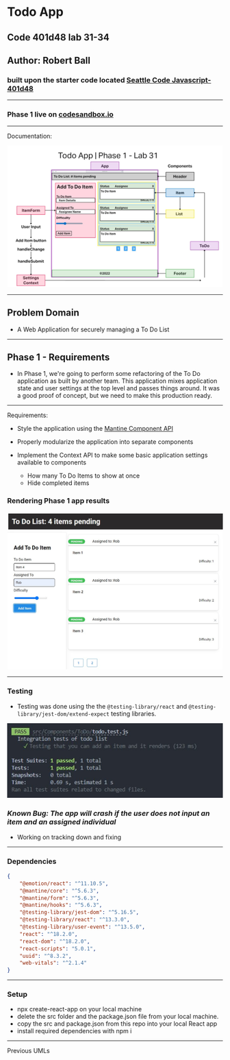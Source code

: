 # Todo App

## Code 401d48 lab 31-34

## Author: Robert Ball

### built upon the starter code located [Seattle Code Javascript-401d48](https://github.com/codefellows/seattle-code-javascript-401d48/tree/main/class-31/lab/starter-code)

---

### Phase 1 live on [codesandbox.io](https://codesandbox.io/p/github/RDBALL/todo-app/lab31?file=%2FREADME.md&workspace=%257B%2522activeFileId%2522%253A%2522cl9xp80ye0014lrgybp0p1vm8%2522%252C%2522openFiles%2522%253A%255B%255D%252C%2522sidebarPanel%2522%253A%2522EXPLORER%2522%252C%2522gitSidebarPanel%2522%253A%2522COMMIT%2522%252C%2522sidekickItems%2522%253A%255B%257B%2522type%2522%253A%2522TERMINAL%2522%252C%2522shellId%2522%253A%2522cl9xp9l380006lpgy1di2g5ac%2522%252C%2522key%2522%253A%2522cl9xp9k9l00cb356hxjmotavn%2522%252C%2522isMinimized%2522%253Afalse%257D%252C%257B%2522key%2522%253A%2522cl9xp972z0097356h1rddal07%2522%252C%2522type%2522%253A%2522PROJECT_SETUP%2522%252C%2522isMinimized%2522%253Afalse%257D%255D%257D)

---
Documentation:

![UML lab11](./public/assets/lab31UML.jpg)

---

## Problem Domain

* A Web Application for securely managing a To Do List

---

## Phase 1 - Requirements

* In Phase 1, we're going to perform some refactoring of the To Do application as built by another team. This application mixes application state and user settings at the top level and passes things around. It was a good proof of concept, but we need to make this production ready.

---
Requirements:

* Style the application using the [Mantine  Component API](https://mantine.dev/pages/getting*started/)

* Properly modularize the application into separate components

* Implement the Context API to make some basic application settings available to components
  * How many To Do Items to show at once
  * Hide completed items

### Rendering Phase 1 app results

![Render Results Test](./public/assets/todoAppPhase1ListRender.jpg)

---

### Testing

* Testing was done using the the `@testing-library/react` and `@testing-library/jest-dom/extend-expect` testing libraries.

![npm test result](./public/assets/todoAppPhase1Test.jpg)

### *Known Bug: The app will crash if the user does not input an item and an assigned individual*

* Working on tracking down and fixing

---

### Dependencies

```JSON
{
    "@emotion/react": "^11.10.5",
    "@mantine/core": "^5.6.3",
    "@mantine/form": "^5.6.3",
    "@mantine/hooks": "^5.6.3",
    "@testing-library/jest-dom": "^5.16.5",
    "@testing-library/react": "^13.3.0",
    "@testing-library/user-event": "^13.5.0",
    "react": "^18.2.0",
    "react-dom": "^18.2.0",
    "react-scripts": "5.0.1",
    "uuid": "^8.3.2",
    "web-vitals": "^2.1.4"
}
```
---

### Setup

* npx create-react-app on your local machine
* delete the src folder and the package.json file from your local machine.
* copy the src and package.json from this repo into your local React app
* install required dependencies with npm i

---

Previous UMLs
